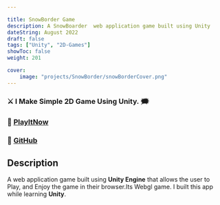 ```yaml
---

title: SnowBorder Game
description: A SnowBoarder  web application game built using Unity
dateString: August 2022
draft: false
tags: ["Unity", "2D-Games"]
showToc: false
weight: 201

cover:
    image: "projects/SnowBorder/snowBorderCover.png"
---
```



### ⚔ I Make Simple 2D Game Using Unity. 🗯


### 🔗 [PlayItNow](https://awwais.me/SnowBorder)
### 🔗 [GitHub](https://github.com/awwais/SnowBoarder)

## Description

A  web application game built using **Unity Engine** that allows the user to Play,
and Enjoy the game in their browser.Its Webgl game. 
I built this app while learning **Unity**.


